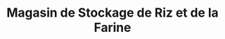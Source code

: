 ---
title: "Magasin de Stockage de Riz et de la Farine"
url: /macenta/magasin-de-stockage-de-riz-et-de-la-farine/
shop: Großhandel
---